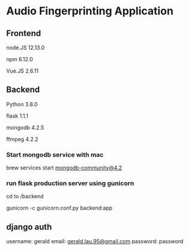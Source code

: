 # Audio Fingerprinting Application

## Frontend

node.JS 12.13.0

npm 6.12.0

Vue.JS 2.6.11

## Backend

Python 3.8.0

flask 1.1.1

mongodb 4.2.5

ffmpeg 4.2.2

### Start mongodb service with mac

brew services start mongodb-community@4.2

### run flask production server using gunicorn

cd to /backend

gunicorn -c gunicorn.conf.py backend:app

## django auth

username: gerald
email: gerald.lau.95@gmail.com
password: password
